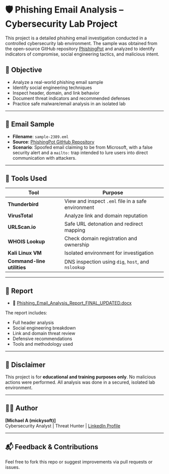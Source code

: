 # 🛡️ Phishing Email Analysis –Cybersecurity Lab Project

This project is a detailed phishing email investigation conducted in a controlled cybersecurity lab environment. The sample was obtained from the open-source GitHub repository [PhishingPot](https://github.com/PhishingPot/phishing-pot) and analyzed to identify indicators of compromise, social engineering tactics, and malicious intent.

## 🎯 Objective

- Analyze a real-world phishing email sample
- Identify social engineering techniques
- Inspect header, domain, and link behavior
- Document threat indicators and recommended defenses
- Practice safe malware/email analysis in an isolated lab

---

## 🧪 Email Sample

- **Filename**: `sample-2389.eml`
- **Source**: [PhishingPot GitHub Repository](https://github.com/PhishingPot/phishing-pot)
- **Scenario**: Spoofed email claiming to be from Microsoft, with a false security alert and a `mailto:` trap intended to lure users into direct communication with attackers.

---

## 🧰 Tools Used

| Tool                        | Purpose                                             |
|-----------------------------|-----------------------------------------------------|
| **Thunderbird**             | View and inspect `.eml` file in a safe environment |
| **VirusTotal**              | Analyze link and domain reputation                 |
| **URLScan.io**              | Safe URL detonation and redirect mapping           |
| **WHOIS Lookup**            | Check domain registration and ownership            |
| **Kali Linux VM**           | Isolated environment for investigation             |
| **Command-line utilities**  | DNS inspection using `dig`, `host`, and `nslookup` |

---

## 📝 Report

- 📄 [Phishing_Email_Analysis_Report_FINAL_UPDATED.docx](./Phishing_Email_Analysis_Report_FINAL_UPDATED.docx)

The report includes:
- Full header analysis
- Social engineering breakdown
- Link and domain threat review
- Defensive recommendations
- Tools and methodology used


---

## 🔐 Disclaimer

This project is for **educational and training purposes only**. No malicious actions were performed. All analysis was done in a secured, isolated lab environment.

---

## 👨‍💻 Author

**[Michael A (mickysoft)]**  
Cybersecurity Analyst | Threat Hunter | [LinkedIn Profile](https://www.linkedin.com/in/michael-ayodele-430523335?lipi=urn%3Ali%3Apage%3Ad_flagship3_profile_view_base_contact_details%3BKpyH7kwjT6%2Be%2B5v3bZcGOw%3D%3D)

---

## 📬 Feedback & Contributions

Feel free to fork this repo or suggest improvements via pull requests or issues.


